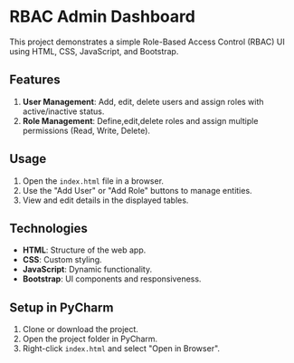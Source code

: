 # RBAC Admin Dashboard

This project demonstrates a simple Role-Based Access Control (RBAC) UI using HTML, CSS, JavaScript, and Bootstrap.

## Features
1. **User Management**: Add, edit, delete users and assign roles with active/inactive status.
2. **Role Management**: Define,edit,delete roles and assign multiple permissions (Read, Write, Delete).


## Usage
1. Open the `index.html` file in a browser.
2. Use the "Add User" or "Add Role" buttons to manage entities.
3. View and edit details in the displayed tables.

## Technologies
- **HTML**: Structure of the web app.
- **CSS**: Custom styling.
- **JavaScript**: Dynamic functionality.
- **Bootstrap**: UI components and responsiveness.

## Setup in PyCharm
1. Clone or download the project.
2. Open the project folder in PyCharm.
3. Right-click `index.html` and select "Open in Browser".
